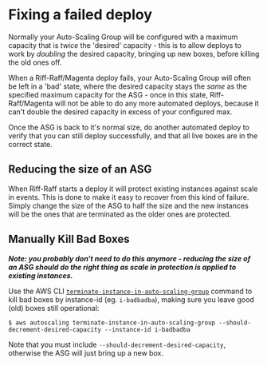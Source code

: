 # Fixing a failed deploy

Normally your Auto-Scaling Group will be configured with a maximum capacity that is _twice_ the 'desired'
capacity - this is to allow deploys to work by _doubling_ the desired capacity, bringing up new boxes,
before killing the old ones off.

When a Riff-Raff/Magenta deploy fails, your Auto-Scaling Group will often be left in a 'bad' state, where
the desired capacity stays the _same_ as the specified maximum capacity for the ASG - once in this
state, Riff-Raff/Magenta will not be able to do any more automated deploys, because it can't double
the desired capacity in excess of your configured max.

Once the ASG is back to it's normal size, do another automated deploy to verify that you can still
deploy successfully, and that all live boxes are in the correct state.

## Reducing the size of an ASG

When Riff-Raff starts a deploy it will protect existing instances against scale in events. This is done
to make it easy to recover from this kind of failure. Simply change the size of the ASG to half
the size and the new instances will be the ones that are terminated as the older ones are protected.

## Manually Kill Bad Boxes

_**Note: you probably don't need to do this anymore - reducing the size of an ASG should do the right thing 
as scale in protection is applied to existing instances.**_

Use the AWS CLI [`terminate-instance-in-auto-scaling-group`](http://docs.aws.amazon.com/cli/latest/reference/autoscaling/terminate-instance-in-auto-scaling-group.html)
command to kill bad boxes by instance-id (eg. `i-badbadba`), making sure you leave
good (old) boxes still operational:

```
$ aws autoscaling terminate-instance-in-auto-scaling-group --should-decrement-desired-capacity --instance-id i-badbadba
```

Note that you must include `--should-decrement-desired-capacity`, otherwise the ASG will just bring up a new box.
